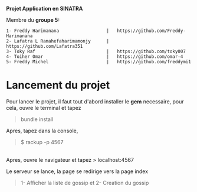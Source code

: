 **Projet <b>Application </b> en <strong>SINATRA</strong>**<br>

Membre du **groupe 5:**

```mermaid
1- Freddy Harimanana                  |   https://github.com/Freddy-Harimanana 
2- Lafatra L Ramahefaharimamonjy      |   https://github.com/Lafatra351
3- Toky Raf                           |   https://github.com/toky007
4- Toiher Omar                        |   https://github.com/omar-4
5- Freddy Michel                      |   https://github.com/freddymi1
```

# Lancement du projet
Pour lancer le projet, il faut tout d'abord installer le **gem** necessaire, pour cela, ouvre le terminal et tapez 
> bundle install

Apres, tapez dans la console, 
> $ rackup -p 4567
<br>
Apres, ouvre le navigateur et tapez 
> localhost:4567

Le serveur se lance, la page se redirige vers la page index
> 1- Afficher la liste de gossip
et
> 2- Creation du gossip

